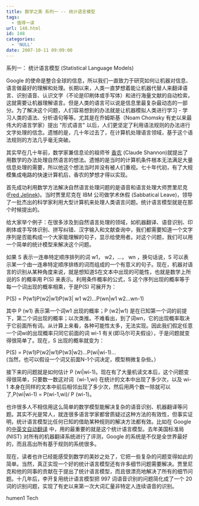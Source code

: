 ```yaml
---
title: 数学之美 系列一 -- 统计语言模型
tags:
  - 值得一读
url: 148.html
id: 148
categories:
  - 'NULL'
date: 2007-10-11 09:09:00
---
```


系列一： 统计语言模型 (Statistical Language Models)  
  
Google 的使命是整合全球的信息，所以我们一直致力于研究如何让机器对信息、语言做最好的理解和处理。长期以来，人类一直梦想着能让机器代替人来翻译语言、识别语音、认识文字（不论是印刷体或手写体）和进行海量文献的自动检索，这就需要让机器理解语言。但是人类的语言可以说是信息里最复杂最动态的一部分。为了解决这个问题，人们容易想到的办法就是让机器模拟人类进行学习 - 学习人类的语法、分析语句等等。尤其是在乔姆斯基（Noam Chomsky 有史以来最伟大的语言学家）提出 "形式语言" 以后，人们更坚定了利用语法规则的办法进行文字处理的信念。遗憾的是，几十年过去了，在计算机处理语言领域，基于这个语法规则的方法几乎毫无突破。  
  
其实早在几十年前，数学家兼信息论的祖师爷 [香农](http://www.google.com/search?hl=zh-CN&newwindow=1&q=%E4%BF%A1%E6%81%AF%E8%AE%BA+%E9%A6%99%E5%86%9C+Claude&btnG=%E6%90%9C%E7%B4%A2&lr=) (Claude Shannon)就提出了用数学的办法处理自然语言的想法。遗憾的是当时的计算机条件根本无法满足大量信息处理的需要，所以他这个想法当时并没有被人们重视。七十年代初，有了大规模集成电路的快速计算机后，香农的梦想才得以实现。  
  
首先成功利用数学方法解决自然语言处理问题的是语音和语言处理大师贾里尼克 ([Fred Jelinek](http://www.clsp.jhu.edu/people/jelinek/))。当时贾里尼克在 IBM 公司做学术休假 (Sabbatical Leave)，领导了一批杰出的科学家利用大型计算机来处理人类语言问题。统计语言模型就是在那个时候提出的。  
  
给大家举个例子：在很多涉及到自然语言处理的领域，如机器翻译、语音识别、印刷体或手写体识别、拼写纠错、汉字输入和文献查询中，我们都需要知道一个文字序列是否能构成一个大家能理解的句子，显示给使用者。对这个问题，我们可以用一个简单的统计模型来解决这个问题。  
  
如果 S 表示一连串特定顺序排列的词 w1， w2，…， wn ，换句话说，S 可以表示某一个由一连串特定顺序排练的词而组成的一个有意义的句子。现在，机器对语言的识别从某种角度来说，就是想知道S在文本中出现的可能性，也就是数学上所说的S 的概率用 P(S) 来表示。利用条件概率的公式，S 这个序列出现的概率等于每一个词出现的概率相乘，于是P(S) 可展开为：  
  
P(S) = P(w1)P(w2|w1)P(w3| w1 w2)…P(wn|w1 w2…wn-1)  
  
其中 P (w1) 表示第一个词w1 出现的概率；P (w2|w1) 是在已知第一个词的前提下，第二个词出现的概率；以次类推。不难看出，到了词wn，它的出现概率取决于它前面所有词。从计算上来看，各种可能性太多，无法实现。因此我们假定任意一个词wi的出现概率只同它前面的词 wi-1 有关(即马尔可夫假设），于是问题就变得很简单了。现在，S 出现的概率就变为：  
  
P(S) = P(w1)P(w2|w1)P(w3|w2)…P(wi|wi-1)…  
(当然，也可以假设一个词又前面N-1个词决定，模型稍微复杂些。）  
  
接下来的问题就是如何估计 P (wi|wi-1)。现在有了大量机读文本后，这个问题变得很简单，只要数一数这对词（wi-1,wi) 在统计的文本中出现了多少次，以及 wi-1 本身在同样的文本中前后相邻出现了多少次，然后用两个数一除就可以了,P(wi|wi-1) = P(wi-1,wi)/ P (wi-1)。  
  
也许很多人不相信用这么简单的数学模型能解决复杂的语音识别、机器翻译等问题。其实不光是常人，就连很多语言学家都曾质疑过这种方法的有效性，但事实证明，统计语言模型比任何已知的借助某种规则的解决方法都有效。比如在 Google 的[中英文自动翻译](http://www.google.com/language_tools?hl=zh-CN) 中，用的最重要的就是这个统计语言模型。去年美国标准局(NIST) 对所有的机器翻译系统进行了评测，Google 的系统是不仅是全世界最好的，而且高出所有基于规则的系统很多。  
  
现在，读者也许已经能感受到数学的美妙之处了，它把一些复杂的问题变得如此的简单。当然，真正实现一个好的统计语言模型还有许多细节问题需要解决。贾里尼克和他的同事的贡献在于提出了统计语言模型，而且很漂亮地解决了所有的细节问题。十几年后，李开复用统计语言模型把 997 词语音识别的问题简化成了一个 20 词的识别问题，实现了有史以来第一次大词汇量非特定人连续语音的识别。  

humen1 Tech